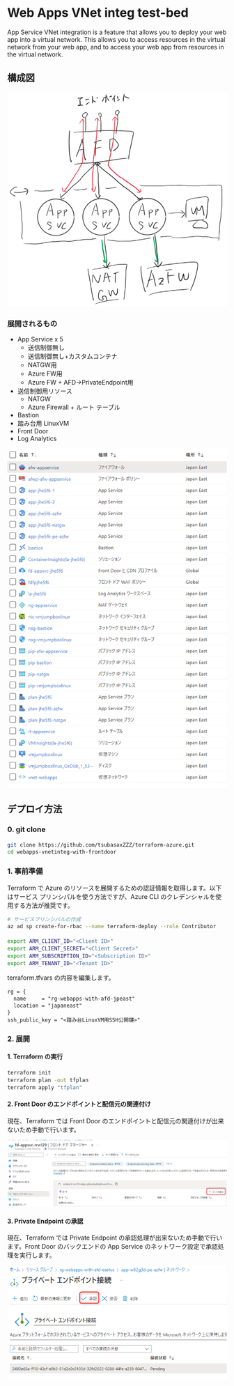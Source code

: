 # Web Apps VNet integ test-bed

App Service VNet integration is a feature that allows you to deploy your web app into a virtual network. This allows you to access resources in the virtual network from your web app, and to access your web app from resources in the virtual network.

## 構成図

![](images/ss.png)

### 展開されるもの

- App Service x 5
  - 送信制御無し
  - 送信制御無し+カスタムコンテナ
  - NATGW用
  - Azure FW用
  - Azure FW + AFD->PrivateEndpoint用
- 送信制御用リソース
  - NATGW
  - Azure Firewall + ルート テーブル
- Bastion
- 踏み台用 LinuxVM
- Front Door
- Log Analytics

![](images/ss4.png)

## デプロイ方法

### 0. git clone

```sh
git clone https://github.com/tsubasaxZZZ/terraform-azure.git
cd webapps-vnetinteg-with-frontdoor
```

### 1. 事前準備

Terraform で Azure のリソースを展開するための認証情報を取得します。以下はサービス プリンシパルを使う方法ですが、Azure CLI のクレデンシャルを使用する方法が推奨です。

```sh
# サービスプリンシパルの作成
az ad sp create-for-rbac --name terraform-deploy --role Contributor

export ARM_CLIENT_ID="<Client ID>"
export ARM_CLIENT_SECRET="<Client Secret>"
export ARM_SUBSCRIPTION_ID="<Subscription ID>"
export ARM_TENANT_ID="<Tenant ID>"
```

terraform.tfvars の内容を編集します。
```
rg = {
  name     = "rg-webapps-with-afd-jpeast"
  location = "japaneast"
}
ssh_public_key = "<踏み台LinuxVM用SSH公開鍵>"

```

### 2. 展開

#### 1. Terraform の実行

```sh
terraform init
terraform plan -out tfplan
terraform apply "tfplan"
```

#### 2. Front Door のエンドポイントと配信元の関連付け

現在、Terraform では Front Door のエンドポイントと配信元の関連付けが出来ないため手動で行います。

![](images/ss3.png)

#### 3. Private Endpoint の承認

現在、Terraform では Private Endpoint の承認処理が出来ないため手動で行います。Front Door のバックエンドの App Service のネットワーク設定で承認処理を実行します。

![](images/ss2.png)